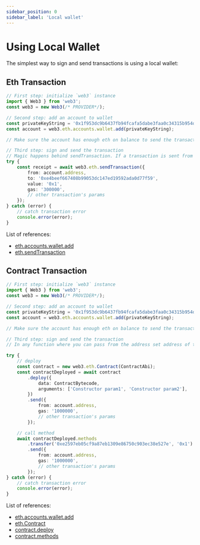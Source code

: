```yaml
---
sidebar_position: 0
sidebar_label: 'Local wallet'
---
```


# Using Local Wallet

The simplest way to sign and send transactions is using a local wallet:

## Eth Transaction

```ts
// First step: initialize `web3` instance
import { Web3 } from 'web3';
const web3 = new Web3(/* PROVIDER*/);

// Second step: add an account to wallet
const privateKeyString = '0x1f953dc9b6437fb94fcafa5dabe3faa0c34315b954dd66f41bf53273339c6d26';
const account = web3.eth.accounts.wallet.add(privateKeyString);

// Make sure the account has enough eth on balance to send the transaction

// Third step: sign and send the transaction
// Magic happens behind sendTransaction. If a transaction is sent from an account that exists in a wallet, it will be automatically signed.
try {
	const receipt = await web3.eth.sendTransaction({
		from: account.address,
		to: '0xe4beef667408b99053dc147ed19592ada0d77f59',
		value: '0x1',
		gas: '300000',
		// other transaction's params
	});
} catch (error) {
	// catch transaction error
	console.error(error);
}
```

List of references:

-   [eth.accounts.wallet.add](/api/web3-eth-accounts/class/Wallet#add)
-   [eth.sendTransaction](/api/web3-eth/class/Web3Eth#sendTransaction)

## Contract Transaction

```ts
// First step: initialize `web3` instance
import { Web3 } from 'web3';
const web3 = new Web3(/* PROVIDER*/);

// Second step: add an account to wallet
const privateKeyString = '0x1f953dc9b6437fb94fcafa5dabe3faa0c34315b954dd66f41bf53273339c6d26';
const account = web3.eth.accounts.wallet.add(privateKeyString);

// Make sure the account has enough eth on balance to send the transaction

// Third step: sign and send the transaction
// In any function where you can pass from the address set address of the account that exists in a wallet, it will be automatically signed.

try {
	// deploy
	const contract = new web3.eth.Contract(ContractAbi);
	const contractDeployed = await contract
		.deploy({
			data: ContractBytecode,
			arguments: ['Constructor param1', 'Constructor param2'],
		})
		.send({
			from: account.address,
			gas: '1000000',
			// other transaction's params
		});

	// call method
	await contractDeployed.methods
		.transfer('0xe2597eb05cf9a87eb1309e86750c903ec38e527e', '0x1')
		.send({
			from: account.address,
			gas: '1000000',
			// other transaction's params
		});
} catch (error) {
	// catch transaction error
	console.error(error);
}
```

List of references:

-   [eth.accounts.wallet.add](/api/web3-eth-accounts/class/Wallet#add)
-   [eth.Contract](/api/web3-eth-contract/class/Contract)
-   [contract.deploy](/api/web3-eth-contract/class/Contract#deploy)
-   [contract.methods](/api/web3-eth-contract/class/Contract#methods)
